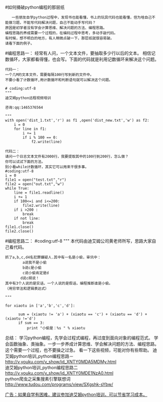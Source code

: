 #如何捅破python编程的那层纸

       一些朋友自学python过程中，发现书也能看懂，书上的玩具代码也能看懂，但为啥自己不能做习题，不能写代码解决问题，自己不能动手写代码？
    原因是初学者没有学会计算思维、解决问题的方法、编程思路。
    编程思路的养成需要一个过程的，在编码过程中思考，多动手敲代码。
    有时候，想不明白的地方，有人稍微点破一下，那层纸就很容易破。
    请看下面的例子。
   

#编程思路一：
    经常有人问，一个文本文件，要抽取多少行以后的文本。
    相信记数循环，大家都看得懂，也会写。下面的代码就是利用记数循环来解决这个问题。

    代码一：
    一个几M的文本文件，需要每隔100行写到新的文件中。
    不要小看了计数循环,用计数循环和判断语句就可以解决这个问题。

    # coding:utf-8
    """
    迪艾姆python远程视频培训
   
    咨询:qq:1465376564

    """
    with open('dist_1.txt','r') as f1 ,open('dist_new.txt','w') as f2:
        i = 0
        for line in f1:
            i += 1
            if i % 100 == 0:
                f2.write(line)

    代码二：
    请问一个日志文本文件有2000行，我要提取其中的100行到200行，怎么做？
    你可以试试下面的方法。
    别小看while计数循环，其实它可以用来干很多事。
    #coding:utf-8
    i = 0
    file1 = open("test.txt","r")
    file2 = open("out.txt","w")
    while True:
        line = file1.readline()
        i += 1
        if 100<=i and i<=200:
            file2.write(line)
        if i >200 :
            break
        if not line:
            break
    file1.close()
    file2.close()

#编程思路二：
    #coding:utf-8
    """
    本代码由迪艾姆公司黄老师所写，思路大家自己看代码。
    
    抓了a,b,c,d4名犯罪嫌疑人.其中有一名是小偷，审讯中：
            a说我不是小偷
            b说c是小偷
            c说小偷肯定是d
           d说c胡说！
    其中有3个人说的是实话，一个人说的是假话，编程推断谁是小偷。
    （用穷举法和逻辑表达式）
    
    """
    
    for xiaotu in ['a','b','c','d']:
    
          sum = (xiaotu != 'a') + (xiaotu == 'c') + (xiaotu == 'd') + (xiaotu !='d')
          if sum == 3:
              print "小偷是：%s " % xiaotu

总结：
     学习python编程，先学会过程式编程，再过度到面向对象的编程范式。
     学会函数抽象、类抽象。一步一步养成计算思维、学会解决问题的方法、编程思路。
     这个需要一个过程，也不要操之过急。
     看一下这些视频，可能对你有些帮助。
迪艾姆python培训_python编程思路－  
http://v.youku.com/v_show/id_XNTY0MDA5MDMy.html  
迪艾姆python培训_python编程思路二  
http://v.youku.com/v_show/id_XNTY0MDE1NzA0.html  
python爬虫之采集搜素引擎联想词  
http://www.tudou.com/programs/view/SXgshk-sYbw/  


[广告：如果自学有困难，建议参加迪艾姆python培训，可以节省学习成本。](https://github.com/pythonpeixun/article/blob/master/index.md)